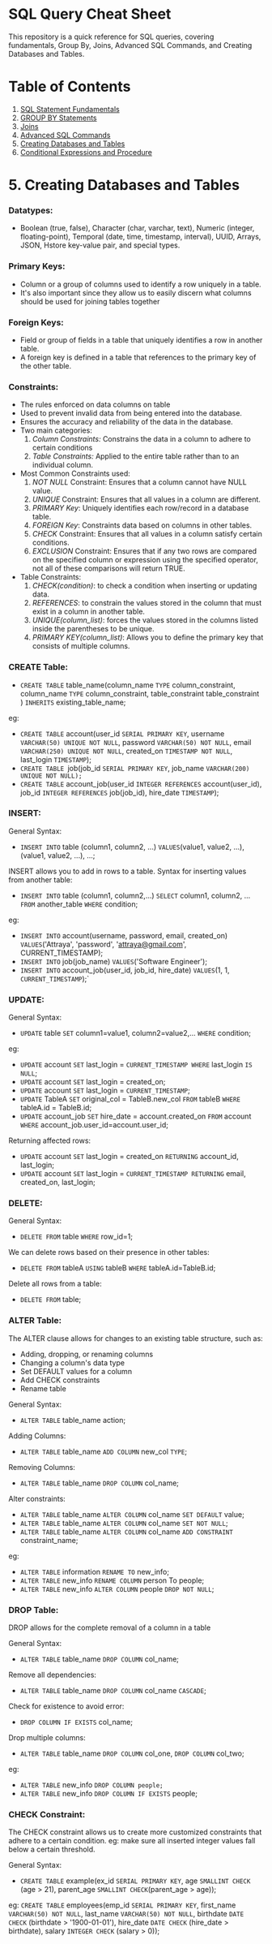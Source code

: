 # SQL Query Cheat Sheet
This repository is a quick reference for SQL queries, covering fundamentals, Group By, Joins, Advanced SQL Commands, and Creating Databases and Tables.

# Table of Contents
1. [ SQL Statement Fundamentals ](#fundamentals)
2. [ GROUP BY Statements ](#groupby)
3. [ Joins ](#joins)
4. [ Advanced SQL Commands ](#advanced)
5. [ Creating Databases and Tables ](#create)
6. [ Conditional Expressions and Procedure ](#conditional)

<a name="create"></a>
# 5. Creating Databases and Tables

### Datatypes:
* Boolean (true, false), Character (char, varchar, text), Numeric (integer, floating-point), Temporal (date, time, timestamp, interval), UUID, Arrays, JSON, Hstore key-value pair, and special types.

### Primary Keys:
* Column or a group of columns used to identify a row uniquely in a table.
* It's also important since they allow us to easily discern what columns should be used for joining tables together

### Foreign Keys:
* Field or group of fields in a table that uniquely identifies a row in another table.
* A foreign key is defined in a table that references to the primary key of the other table.

### Constraints:
- The rules enforced on data columns on table
- Used to prevent invalid data from being entered into the database.
- Ensures the accuracy and reliability of the data in the database.
- Two main categories:
    1. *Column Constraints:* Constrains the data in a column to adhere to certain conditions
    2. *Table Constraints:* Applied to the entire table rather than to an individual column.
- Most Common Constraints used:
    1. *NOT NULL* Constraint: Ensures that a column cannot have NULL value.
    2. *UNIQUE* Constraint: Ensures that all values in a column are different.
    3. *PRIMARY Key*: Uniquely identifies each row/record in a database table.
    4. *FOREIGN Key*: Constraints data based on columns in other tables.
    5. *CHECK* Constraint: Ensures that all values in a column satisfy certain conditions.
    6. *EXCLUSION* Constraint: Ensures that if any two rows are compared on the specified column or expression using the specified operator, not all of these comparisons will return TRUE.
- Table Constraints:
    1. *CHECK(condition)*: to check  a condition when inserting or updating data.
    2. *REFERENCES*: to constrain the values stored in the column that must exist in a column in another table.
    3. *UNIQUE(column_list)*: forces the values stored in the columns listed inside the parentheses to be unique.
    4. *PRIMARY KEY(column_list)*: Allows you to define the primary key that consists of multiple columns.

### CREATE Table:
* `CREATE TABLE` table_name(column_name `TYPE` column_constraint, column_name `TYPE` column_constraint, table_constraint table_constraint ) `INHERITS` existing_table_name;

eg:
* `CREATE TABLE` account(user_id `SERIAL PRIMARY KEY`, username `VARCHAR(50) UNIQUE NOT NULL`, password `VARCHAR(50) NOT NULL`, email `VARCHAR(250) UNIQUE NOT NULL`, created_on `TIMESTAMP NOT NULL`, last_login `TIMESTAMP`);
* `CREATE TABLE `job(job_id `SERIAL PRIMARY KEY`, job_name `VARCHAR(200) UNIQUE NOT NULL);`
* `CREATE TABLE` account_job(user_id `INTEGER REFERENCES` account(user_id), job_id `INTEGER REFERENCES` job(job_id), hire_date `TIMESTAMP`);

### INSERT:

General Syntax: <br/>
* `INSERT INTO` table (column1, column2, ...) `VALUES`(value1, value2, ...), (value1, value2, ...), ...;

INSERT allows you to add in rows to a table. Syntax for inserting values from another table:<br/>   
* `INSERT INTO` table (column1, column2,...) `SELECT` column1, column2, ... `FROM` another_table `WHERE` condition; 

eg:
* `INSERT INTO` account(username, password, email, created_on) `VALUES`('Attraya', 'password', 'attraya@gmail.com', CURRENT_TIMESTAMP);
* `INSERT INTO` job(job_name) `VALUES`('Software Engineer');
* `INSERT INTO` account_job(user_id, job_id, hire_date) `VALUES`(1, 1, `CURRENT_TIMESTAMP`);`

### UPDATE:

General Syntax: <br/>
* `UPDATE` table `SET` column1=value1, column2=value2,... `WHERE` condition;

eg:
* `UPDATE` account `SET` last_login = `CURRENT_TIMESTAMP WHERE` last_login `IS NULL`;
* `UPDATE` account `SET` last_login = created_on;
* `UPDATE` account `SET` last_login = `CURRENT_TIMESTAMP`;
* `UPDATE` TableA `SET` original_col = TableB.new_col `FROM` tableB `WHERE` tableA.id = TableB.id;
* `UPDATE` account_job `SET` hire_date = account.created_on `FROM` account `WHERE` account_job.user_id=account.user_id;

Returning affected rows: <br/>
* `UPDATE` account `SET` last_login = created_on `RETURNING` account_id, last_login;
* `UPDATE` account `SET` last_login = `CURRENT_TIMESTAMP RETURNING` email, created_on, last_login;

### DELETE:

General Syntax: <br/>
* `DELETE FROM` table `WHERE` row_id=1;

We can delete rows based on their presence in other tables: <br/>
* `DELETE FROM` tableA `USING` tableB `WHERE` tableA.id=TableB.id;

Delete all rows from a table: <br/>
* `DELETE FROM` table;

### ALTER Table:

The ALTER clause allows for changes to an existing table structure, such as:
- Adding, dropping, or renaming columns
- Changing a column's data type
- Set DEFAULT values for a column
- Add CHECK constraints
- Rename table

General Syntax: <br/>
* `ALTER TABLE` table_name action;

Adding Columns: <br/>
* `ALTER TABLE` table_name `ADD COLUMN` new_col `TYPE`;

Removing Columns: <br/>
* `ALTER TABLE` table_name `DROP COLUMN` col_name;

Alter constraints: <br/>
* `ALTER TABLE` table_name `ALTER COLUMN` col_name `SET DEFAULT` value; <br/>
* `ALTER TABLE` table_name `ALTER COLUMN` col_name `SET NOT NULL`; <br/> 
* `ALTER TABLE` table_name `ALTER COLUMN` col_name `ADD CONSTRAINT` constraint_name;

eg:
* `ALTER TABLE` information `RENAME TO` new_info;
* `ALTER TABLE` new_info `RENAME COLUMN` person To people;
* `ALTER TABLE` new_info `ALTER COLUMN` people `DROP NOT NULL`;

### DROP Table:

DROP allows for the complete removal of a column in a table

General Syntax: <br/> 
* `ALTER TABLE` table_name `DROP COLUMN` col_name;

Remove all dependencies: </br> 
* `ALTER TABLE` table_name `DROP COLUMN` col_name `CASCADE`;

Check for existence to avoid error:<br/> 
* `DROP COLUMN IF EXISTS` col_name;

Drop multiple columns:<br/>
* `ALTER TABLE` table_name `DROP COLUMN` col_one, `DROP COLUMN` col_two;

eg:
* `ALTER TABLE` new_info `DROP COLUMN people;`
* `ALTER TABLE` new_info `DROP COLUMN IF EXISTS` people;

### CHECK Constraint:

The CHECK constraint allows us to create more customized constraints that adhere to a certain condition.
eg: make sure all inserted integer values fall below a certain threshold.

General Syntax: <br/>                                                                                                 
* `CREATE TABLE` example(ex_id `SERIAL PRIMARY KEY`, age `SMALLINT CHECK` (age > 21), parent_age `SMALLINT CHECK`(parent_age > age));

eg:
`CREATE TABLE` employees(emp_id `SERIAL PRIMARY KEY`, first_name `VARCHAR(50) NOT NULL`, last_name `VARCHAR(50) NOT NULL`, birthdate `DATE CHECK` (birthdate > '1900-01-01'), hire_date `DATE CHECK` (hire_date > birthdate), salary `INTEGER CHECK` (salary > 0));

